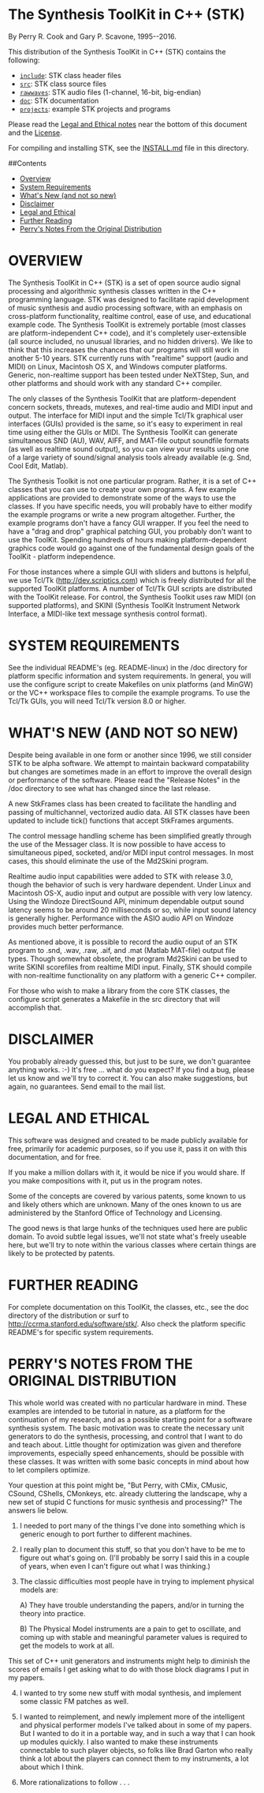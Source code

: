 # The Synthesis ToolKit in C++ (STK)
By Perry R. Cook and Gary P. Scavone, 1995--2016.

This distribution of the Synthesis ToolKit in C++ (STK) contains the following:

* [`include`](include/):  STK class header files
* [`src`](src/): STK class source files
* [`rawwaves`](rawwaves): STK audio files (1-channel, 16-bit, big-endian)
* [`doc`](doc): STK documentation
* [`projects`](projects): example STK projects and programs

Please read the [Legal and Ethical notes](#legal-and-ethical) near the bottom of this document and the [License](LICENSE).

For compiling and installing STK, see the [INSTALL.md](INSTALL.md) file in this directory.

##Contents

* [Overview](#overview)
* [System Requirements](#system-requirements)
* [What's New (and not so new)](#whats-new-and-not-so-new)
* [Disclaimer](#disclaimer)
* [Legal and Ethical](#legal-and-ethical)
* [Further Reading](#further-reading)
* [Perry's Notes From the Original Distribution](#perrys-notes-from-the-original-distribution)

# OVERVIEW

The Synthesis ToolKit in C++ (STK) is a set of open source audio
signal processing and algorithmic synthesis classes written in the C++
programming language.  STK was designed to facilitate rapid
development of music synthesis and audio processing software, with an
emphasis on cross-platform functionality, realtime control, ease of
use, and educational example code.  The Synthesis ToolKit is extremely
portable (most classes are platform-independent C++ code), and it's
completely user-extensible (all source included, no unusual libraries,
and no hidden drivers).  We like to think that this increases the
chances that our programs will still work in another 5-10 years.  STK
currently runs with "realtime" support (audio and MIDI) on Linux,
Macintosh OS X, and Windows computer platforms.  Generic, non-realtime
support has been tested under NeXTStep, Sun, and other platforms and
should work with any standard C++ compiler.

The only classes of the Synthesis ToolKit that are platform-dependent
concern sockets, threads, mutexes, and real-time audio and MIDI input
and output.  The interface for MIDI input and the simple Tcl/Tk
graphical user interfaces (GUIs) provided is the same, so it's easy to
experiment in real time using either the GUIs or MIDI.  The Synthesis
ToolKit can generate simultaneous SND (AU), WAV, AIFF, and MAT-file
output soundfile formats (as well as realtime sound output), so you
can view your results using one of a large variety of sound/signal
analysis tools already available (e.g. Snd, Cool Edit, Matlab).

The Synthesis Toolkit is not one particular program.  Rather, it is a
set of C++ classes that you can use to create your own programs.  A
few example applications are provided to demonstrate some of the ways
to use the classes.  If you have specific needs, you will probably
have to either modify the example programs or write a new program
altogether. Further, the example programs don't have a fancy GUI
wrapper. If you feel the need to have a "drag and drop" graphical
patching GUI, you probably don't want to use the ToolKit. Spending
hundreds of hours making platform-dependent graphics code would go
against one of the fundamental design goals of the ToolKit - platform
independence.

For those instances where a simple GUI with sliders and buttons is
helpful, we use Tcl/Tk (http://dev.scriptics.com) which is freely
distributed for all the supported ToolKit platforms. A number of
Tcl/Tk GUI scripts are distributed with the ToolKit release.  For
control, the Synthesis Toolkit uses raw MIDI (on supported platforms),
and SKINI (Synthesis ToolKit Instrument Network Interface, a MIDI-like
text message synthesis control format).


# SYSTEM REQUIREMENTS

See the individual README's (eg. README-linux) in the /doc directory
for platform specific information and system requirements.  In
general, you will use the configure script to create Makefiles on unix
platforms (and MinGW) or the VC++ workspace files to compile the
example programs.  To use the Tcl/Tk GUIs, you will need Tcl/Tk
version 8.0 or higher.


# WHAT'S NEW (AND NOT SO NEW)

Despite being available in one form or another since 1996, we still
consider STK to be alpha software.  We attempt to maintain backward
compatability but changes are sometimes made in an effort to improve
the overall design or performance of the software.  Please read the
"Release Notes" in the /doc directory to see what has changed since
the last release.

A new StkFrames class has been created to facilitate the handling and
passing of multichannel, vectorized audio data.  All STK classes have
been updated to include tick() functions that accept StkFrames
arguments.

The control message handling scheme has been simplified greatly
through the use of the Messager class.  It is now possible to have
access to simultaneous piped, socketed, and/or MIDI input control
messages.  In most cases, this should eliminate the use of the
Md2Skini program.

Realtime audio input capabilities were added to STK with release 3.0,
though the behavior of such is very hardware dependent.  Under Linux
and Macintosh OS-X, audio input and output are possible with very low
latency.  Using the Windoze DirectSound API, minimum dependable output
sound latency seems to be around 20 milliseconds or so, while input
sound latency is generally higher.  Performance with the ASIO audio
API on Windoze provides much better performance.

As mentioned above, it is possible to record the audio ouput of an STK
program to .snd, .wav, .raw, .aif, and .mat (Matlab MAT-file) output
file types.  Though somewhat obsolete, the program Md2Skini can be
used to write SKINI scorefiles from realtime MIDI input.  Finally, STK
should compile with non-realtime functionality on any platform with a
generic C++ compiler.

For those who wish to make a library from the core STK classes, the
configure script generates a Makefile in the src directory that will
accomplish that.


# DISCLAIMER

You probably already guessed this, but just to be sure, we don't
guarantee anything works.  :-) It's free ... what do you expect?  If
you find a bug, please let us know and we'll try to correct it.  You
can also make suggestions, but again, no guarantees.  Send email to
the mail list.


# LEGAL AND ETHICAL

This software was designed and created to be made publicly available
for free, primarily for academic purposes, so if you use it, pass it
on with this documentation, and for free.

If you make a million dollars with it, it would be nice if you would
share. If you make compositions with it, put us in the program notes.

Some of the concepts are covered by various patents, some known to us
and likely others which are unknown.  Many of the ones known to us are
administered by the Stanford Office of Technology and Licensing.

The good news is that large hunks of the techniques used here are
public domain.  To avoid subtle legal issues, we'll not state what's
freely useable here, but we'll try to note within the various classes
where certain things are likely to be protected by patents.


# FURTHER READING

For complete documentation on this ToolKit, the classes, etc., see the
doc directory of the distribution or surf to
http://ccrma.stanford.edu/software/stk/.  Also check the platform
specific README's for specific system requirements.


# PERRY'S NOTES FROM THE ORIGINAL DISTRIBUTION

This whole world was created with no particular hardware in mind.
These examples are intended to be tutorial in nature, as a platform
for the continuation of my research, and as a possible starting point
for a software synthesis system.  The basic motivation was to create
the necessary unit generators to do the synthesis, processing, and
control that I want to do and teach about.  Little thought for
optimization was given and therefore improvements, especially speed
enhancements, should be possible with these classes.  It was written
with some basic concepts in mind about how to let compilers optimize.

Your question at this point might be, "But Perry, with CMix, CMusic,
CSound, CShells, CMonkeys, etc. already cluttering the landscape, why
a new set of stupid C functions for music synthesis and processing?"
The answers lie below.

1) I needed to port many of the things I've done into something which is generic enough to port further to different machines.

2) I really plan to document this stuff, so that you don't have to be me to figure out what's going on. (I'll probably be sorry I said this in a couple of years, when even I can't figure out what I was thinking.)

3) The classic difficulties most people have in trying to implement physical models are:

    A) They have trouble understanding the papers, and/or in turning the theory into practice.

    B) The Physical Model instruments are a pain to get to oscillate, and coming up with stable and meaningful parameter values is required to get the models to work at all.

This set of C++ unit generators and instruments might help to diminish the scores of emails I get asking what to do with those block diagrams I put in my papers.

4) I wanted to try some new stuff with modal synthesis, and implement some classic FM patches as well.

5) I wanted to reimplement, and newly implement more of the intelligent and physical performer models I've talked about in some of my papers. But I wanted to do it in a portable way, and in such a way that I can hook up modules quickly.  I also wanted to make these instruments connectable to such player objects, so folks like Brad Garton who really think a lot about the players can connect them to my instruments, a lot about which I think.

6) More rationalizations to follow . . .

